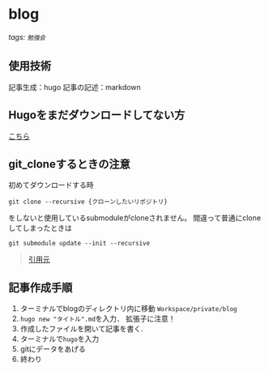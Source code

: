 # blog
###### tags: `勉強会`
## 使用技術
記事生成：hugo
記事の記述：markdown

## Hugoをまだダウンロードしてない方
 [こちら](https://)

## git_cloneするときの注意
初めてダウンロードする時
```
git clone --recursive {クローンしたいリポジトリ}
```
をしないと使用しているsubmoduleがcloneされません。
間違って普通にcloneしてしまったときは
```
git submodule update --init --recursive
```
> [引用元](https://qiita.com/kentarosasaki/items/3e670567c0512b9d411e)

## 記事作成手順

1. ターミナルでblogのディレクトリ内に移動
`Workspace/private/blog`
2. `hugo new "タイトル".md`を入力．
拡張子に注意！
3. 作成したファイルを開いて記事を書く.
4. ターミナルで`hugo`を入力
5. gitにデータをあげる
6. 終わり
